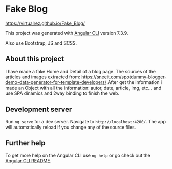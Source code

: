# Fake Blog
https://virtualrez.github.io/Fake_Blog/

This project was generated with [Angular CLI](https://github.com/angular/angular-cli) version 7.3.9.

Also use Bootstrap, JS and SCSS.

## About this project

I have made a fake Home and Detail of a blog page. The sources of the articles and images extracted from: https://sneeit.com/spotdummy-blogger-demo-data-generator-for-template-developers/
After get the information i made an Object with all the information: autor, date, article, img, etc... and use SPA dinamics and 2way binding to finish the web.

## Development server

Run `ng serve` for a dev server. Navigate to `http://localhost:4200/`. The app will automatically reload if you change any of the source files.

## Further help

To get more help on the Angular CLI use `ng help` or go check out the [Angular CLI README](https://github.com/angular/angular-cli/blob/master/README.md).
